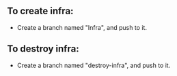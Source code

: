 ## To create infra:
  - Create a branch named "Infra", and push to it.

## To destroy infra:
  - Create a branch named "destroy-infra", and push to it.